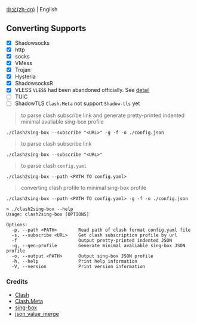 [中文(zh-cn)](README_CN.md) | English  

## Converting Supports  
- [x]  Shadowsocks  
- [x]  http  
- [x]  socks  
- [x]  VMess  
- [x]  Trojan  
- [x]  Hysteria  
- [x]  ShadowsocksR     
- [x]  VLESS          `VLESS` had been abandoned officially. See [detail](https://www.v2fly.org/v5/config/proxy/vless.html)  
- [ ]  TUIC
- [ ]  ShadowTLS      `Clash.Meta` not support `Shadow-tls` yet  

> to parse clash subscribe link and generate pretty-printed indented minimal avaliable sing-box profile  
```console
./clash2sing-box --subscribe "<URL>" -g -f -o ./config.json
```  

> to parse clash subscribe link  
```console  
./clash2sing-box --subscribe "<URL>"  
```

> to parse clash `config.yaml`  
```console
./clash2sing-box --path <PATH TO config.yaml>  
```   

> converting clash profile to minimal sing-box profile  
```console
./clash2sing-box --path <PATH TO config.yaml> -g -f -o ./config.json   
```

```console
> ./clash2sing-box --help
Usage: clash2sing-box [OPTIONS]

Options:
  -p, --path <PATH>        Read path of clash format config.yaml file
  -s, --subscribe <URL>    Get clash subscription profile by url
  -f                       Output pretty-printed indented JSON
  -g, --gen-profile        Generate minimal avaliable sing-box JSON profile
  -o, --output <PATH>      Output sing-box JSON profile
  -h, --help               Print help information
  -V, --version            Print version information
```

### Credits
+ [Clash](https://github.com/Dreamacro/clash)  
+ [Clash.Meta](https://github.com/MetaCubeX/Clash.Meta)  
+ [sing-box](https://github.com/SagerNet/sing-box)  
+ [json_value_merge](https://github.com/jmfiaschi/json_value_merge)
